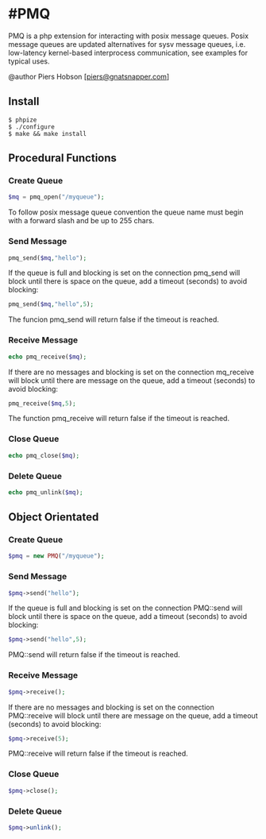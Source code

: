 #PMQ
======

PMQ is a php extension for interacting with posix message queues.  Posix message queues are updated alternatives for sysv message queues, i.e. low-latency kernel-based interprocess communication, see examples for typical uses.

@author Piers Hobson [piers@gnatsnapper.com]

## Install

```
$ phpize
$ ./configure
$ make && make install
```

## Procedural Functions
### Create Queue

```php
$mq = pmq_open("/myqueue");
```
To follow posix message queue convention the queue name must begin with a forward slash and be up to 255 chars. 

### Send Message

```php
pmq_send($mq,"hello");
```

If the queue is full and blocking is set on the connection pmq_send will block until there is space on the queue, add a timeout (seconds) to avoid blocking:

```php
pmq_send($mq,"hello",5);
```
The funcion pmq_send will return false if the timeout is reached.

### Receive Message

```php
echo pmq_receive($mq);
```
If there are no messages and blocking is set on the connection mq_receive will block until there are message on the queue, add a timeout (seconds) to avoid blocking:

```php
pmq_receive($mq,5);
```
The function pmq_receive will return false if the timeout is reached.

### Close Queue

```php
echo pmq_close($mq);
```

### Delete Queue

```php
echo pmq_unlink($mq);
```

## Object Orientated
### Create Queue

```php
$pmq = new PMQ("/myqueue");
```

### Send Message

```php
$pmq->send("hello");
```

If the queue is full and blocking is set on the connection PMQ::send will block until there is space on the queue, add a timeout (seconds) to avoid blocking:

```php
$pmq->send("hello",5);
```
PMQ::send will return false if the timeout is reached.
 
### Receive Message

```php
$pmq->receive();
```

If there are no messages and blocking is set on the connection PMQ::receive will block until there are message on the queue, add a timeout (seconds) to avoid blocking:

```php
$pmq->receive(5);
```
PMQ::receive will return false if the timeout is reached.


### Close Queue

```php
$pmq->close();
```

### Delete Queue

```php
$pmq->unlink();
```

